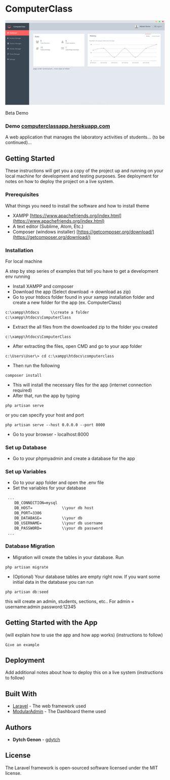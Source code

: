# ComputerClass

![demo](https://github.com/gdytch/CL/blob/master/resources/assets/images/demo.PNG)

Beta Demo
### Demo [computerclassapp.herokuapp.com](https://computerclassapp.herokuapp.com)

A web application that manages the laboratory activities of students... (to be continued)...


## Getting Started

These instructions will get you a copy of the project up and running on your local machine for development and testing purposes. See deployment for notes on how to deploy the project on a live system.

### Prerequisites

What things you need to install the software and how to install theme

- XAMPP [https://www.apachefriends.org/index.html](https://www.apachefriends.org/index.html)
- A text editor (Sublime, Atom, Etc.)
- Composer (windows installer) [https://getcomposer.org/download/](https://getcomposer.org/download/)



### Installation

For local machine

A step by step series of examples that tell you have to get a development env running

 - Install XAMPP and composer
 - Download the app (Select download -> download as zip)
 - Go to your htdocs folder found in your xampp installation folder and create a new folder for the app (ex. ComputerClass)
```
c:\xampp\htdocs     \\create a folder     c:\xampp\htdocs\ComputerClass
```
- Extract the all files from the downloaded zip to the folder you created
```
c:\xampp\htdocs\ComputerClass
```
 - After extracting the files, open CMD and go to your app folder
```
c:\Users\User\> cd c:\xampp\htdocs\computerclass
```
 - Then run the following
 ```
composer install
 ```
 - This will install the necessary files for the app (internet connection required)
 - After that, run the app by typing
 ```
php artisan serve
 ```
 or you can specify your host and port
 ```
php artisan serve --host 0.0.0.0 --port 8000
 ```
 - Go to your browser - localhost:8000

### Set up Database

 - Go to your phpmyadmin and create a database for the app

### Set up Variables

 - Go to your app folder and open the .env file
 - Set the variables for your database
 ```
  ...
     DB_CONNECTION=mysql
     DB_HOST=             \\your db host
     DB_PORT=3306
     DB_DATABASE=         \\your db
     DB_USERNAME=         \\your db username
     DB_PASSWORD=         \\your db password
  ...
 ```


### Database Migration

 - Migration will create the tables in your database. Run
```
php artisan migrate
```
 - (Optional) Your database tables are empty right now. If you want some initial data in the database you can run
 ```
 php artisan db:seed
 ```
 this will create an admin, students, sections, etc..
 For admin = username:admin      password:12345

## Getting Started with the App

(will explain how to use the app and how app works)
(instructions to follow)

```
Give an example
```


## Deployment

Add additional notes about how to deploy this on a live system
(instructions to follow)

## Built With

* [Laravel](https://laravel.com/docs/5.5) - The web framework used
* [ModularAdmin](https://github.com/modularcode/modular-admin-html) - The Dashboard theme used



## Authors

* **Dytch Genon** - [gdytch](https://github.com/gdytch)

## License

The Laravel framework is open-sourced software licensed under the MIT license.
